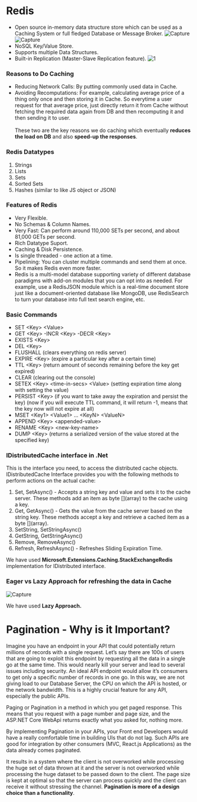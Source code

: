 # Redis
- Open source in-memory data structure store which can be used as a Caching System or full fledged Database or Message Broker.
![Capture](https://user-images.githubusercontent.com/76180043/189323592-41445b92-8db9-44de-b956-f6c51cd16970.PNG)
![Capture](https://user-images.githubusercontent.com/76180043/189374973-f9bd6035-287c-4359-90a7-9b0e8a1be83c.PNG)
- NoSQL Key/Value Store.
- Supports multiple Data Structures.
- Built-in Replication (Master-Slave Replication feature).
![1](https://user-images.githubusercontent.com/76180043/189301670-2ee66b2e-db35-41a9-9da5-7554794beed4.PNG)

### Reasons to Do Caching
- Reducing Network Calls: By putting commonly used data in Cache.
- Avoiding Recomputations: For example, calculating average price of a thing only once and then storing it in Cache. So everytime a user request for that average price, just directly return it from Cache without fetching the required data again from DB and then recomputing it and then sending it to user. <br><br>
These two are the key reasons we do caching which eventually <b>reduces the load on DB</b> and also <b>speed-up the responses</b>.

### Redis Datatypes
1) Strings
2) Lists
3) Sets
4) Sorted Sets
5) Hashes (similar to like JS object or JSON)

### Features of Redis
- Very Flexible.
- No Schemas & Column Names.
- Very Fast: Can perform around 110,000 SETs per second, and about 81,000 GETs per second.
- Rich Datatype Suport.
- Caching & Disk Persistence.
- Is single threaded - one action at a time.
- Pipelining: You can cluster multiple commands and send them at once. So it makes Redis even more faster.
- Redis is a multi-model database supporting variety of different database paradigms with add-on modules that you can opt into as needed. For example, use a RedisJSON module which is a real-time document store just like a document-oriented database like MongoDB, use RedisSearch to turn your database into full text search engine, etc.

### Basic Commands
- SET &lt;Key&gt; &lt;Value&gt;
- GET &lt;Key&gt;
-INCR &lt;Key&gt;
-DECR &lt;Key&gt;
- EXISTS &lt;Key&gt;
- DEL &lt;Key&gt;
- FLUSHALL (clears everything on redis server)
- EXPIRE &lt;Key&gt; <time-in-secs> (expire a particular key after a certain time)
- TTL &lt;Key&gt; (return amount of seconds remaining before the key get expired)
- CLEAR (clearing out the console)
- SETEX &lt;Key&gt; &lt;time-in-secs&gt; &lt;Value&gt; (setting expiration time along with setting the value)
- PERSIST &lt;Key&gt; (if you want to take away the expiration and persist the key) (now if you will execute TTL command, it will return -1, means that the key now will not expire at all)
- MSET &lt;Key1&gt; &lt;Value1&gt; ... &lt;KeyN&gt; &lt;ValueN&gt;
- APPEND &lt;Key&gt; &lt;appended-value&gt;
- RENAME &lt;Key&gt; &lt;new-key-name&gt;
- DUMP &lt;Key&gt; (returns a serialized version of the value stored at the specified key)

### IDistributedCache interface in .Net
This is the interface you need, to access the distributed cache objects. IDistributedCache Interface provides you with the following methods to perform actions on the actual cache:
1) Set, SetAsync() - Accepts a string key and value and sets it to the cache server. These methods add an item as byte \[\](array) to the cache using a key. 
2) Get, GetAsync() - Gets the value from the cache server based on the string key. These methods accept a key and retrieve a cached item as a byte \[\](array). 
3) SetString, SetStringAsync()
4) GetString, GetStringAsync()
5) Remove, RemoveAsync()
6) Refresh, RefreshAsync() - Refreshes Sliding Expiration Time.

We have used <b>Microsoft.Extensions.Caching.StackExchangeRedis</b> implementation for IDistributed interface.

### Eager vs Lazy Approach for refreshing the data in Cache
![Capture](https://user-images.githubusercontent.com/76180043/189633119-09b0b7ff-ef2e-42c1-bb6f-3cae3d060f54.PNG)

We have used <b>Lazy Approach.</b>

# Pagination - Why is it Important?
Imagine you have an endpoint in your API that could potentially return millions of records with a single request. Let’s say there are 100s of users that are going to exploit this endpoint by requesting all the data in a single go at the same time. This would nearly kill your server and lead to several issues including security. An ideal API endpoint would allow it’s consumers to get only a specific number of records in one go. In this way, we are not giving load to our Database Server, the CPU on which the API is hosted, or the network bandwidth. This is a highly crucial feature for any API, especially the public APIs.

Paging or Pagination in a method in which you get paged response. This means that you request with a page number and page size, and the ASP.NET Core WebApi returns exactly what you asked for, nothing more.

By implementing Pagination in your APIs, your Front end Developers would have a really comfortable time in building UIs that do not lag. Such APIs are good for integration by other consumers (MVC, React.js Applications) as the data already comes paginated.

It results in a system where the client is not overworked while processing the huge set of data thrown at it and the server is not overworked while processing the huge dataset to be passed down to the client. The page size is kept at optimal so that the server can process quickly and the client can receive it without stressing the channel. <b>Pagination is more of a design choice than a functionality</b>.
